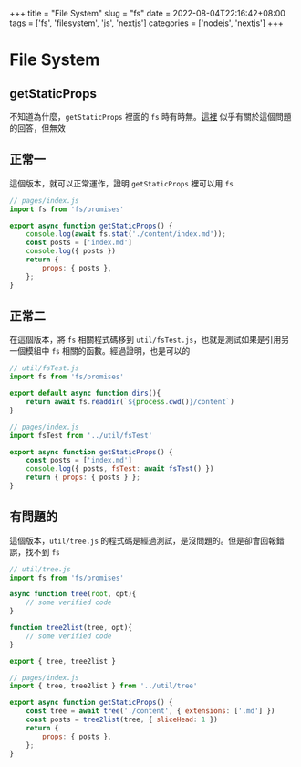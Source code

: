 +++
title = "File System"
slug = "fs"
date = 2022-08-04T22:16:42+08:00
tags = ['fs', 'filesystem', 'js', 'nextjs']
categories = ['nodejs', 'nextjs']
+++

# File System
## getStaticProps
不知道為什麼，`getStaticProps` 裡面的 `fs` 時有時無。[這裡](https://github.com/vercel/next.js/discussions/12124) 似乎有關於這個問題的回答，但無效

## 正常一
這個版本，就可以正常運作，證明 `getStaticProps` 裡可以用 `fs`

```javascript
// pages/index.js
import fs from 'fs/promises'

export async function getStaticProps() {
	console.log(await fs.stat('./content/index.md'));
	const posts = ['index.md']
	console.log({ posts })
	return {
		props: { posts },
	};
}
```

## 正常二
在這個版本，將 `fs` 相關程式碼移到 `util/fsTest.js`，也就是測試如果是引用另一個模組中 `fs` 相關的函數。經過證明，也是可以的
```javascript
// util/fsTest.js
import fs from 'fs/promises'

export default async function dirs(){
	return await fs.readdir(`${process.cwd()}/content`)
}
```

```javascript
// pages/index.js
import fsTest from '../util/fsTest'

export async function getStaticProps() {
	const posts = ['index.md']
	console.log({ posts, fsTest: await fsTest() })
	return { props: { posts } };
}
```

## 有問題的
這個版本，`util/tree.js` 的程式碼是經過測試，是沒問題的。但是卻會回報錯誤，找不到 `fs`
```javascript
// util/tree.js
import fs from 'fs/promises'

async function tree(root, opt){
	// some verified code
}

function tree2list(tree, opt){
	// some verified code
}

export { tree, tree2list }
```

```javascript
// pages/index.js
import { tree, tree2list } from '../util/tree'

export async function getStaticProps() {
	const tree = await tree('./content', { extensions: ['.md'] })
	const posts = tree2list(tree, { sliceHead: 1 })
	return {
		props: { posts },
	};
}
```
